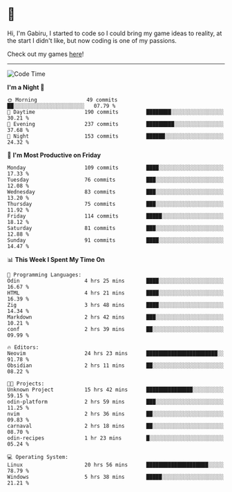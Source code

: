 # 🐀

Hi, I'm Gabiru, I started to code so I could bring my game ideas to reality, at the start I didn't like, but now coding is one of my passions.

Check out my games [here](https://gabiru.art/projetos/)!

---

<!--START_SECTION:waka-->
![Code Time](http://img.shields.io/badge/Code%20Time-368%20hrs%2032%20mins-blue)

**I'm a Night 🦉** 

```text
🌞 Morning                49 commits          ██░░░░░░░░░░░░░░░░░░░░░░░   07.79 % 
🌆 Daytime                190 commits         ████████░░░░░░░░░░░░░░░░░   30.21 % 
🌃 Evening                237 commits         █████████░░░░░░░░░░░░░░░░   37.68 % 
🌙 Night                  153 commits         ██████░░░░░░░░░░░░░░░░░░░   24.32 % 
```
📅 **I'm Most Productive on Friday** 

```text
Monday                   109 commits         ████░░░░░░░░░░░░░░░░░░░░░   17.33 % 
Tuesday                  76 commits          ███░░░░░░░░░░░░░░░░░░░░░░   12.08 % 
Wednesday                83 commits          ███░░░░░░░░░░░░░░░░░░░░░░   13.20 % 
Thursday                 75 commits          ███░░░░░░░░░░░░░░░░░░░░░░   11.92 % 
Friday                   114 commits         █████░░░░░░░░░░░░░░░░░░░░   18.12 % 
Saturday                 81 commits          ███░░░░░░░░░░░░░░░░░░░░░░   12.88 % 
Sunday                   91 commits          ████░░░░░░░░░░░░░░░░░░░░░   14.47 % 
```


📊 **This Week I Spent My Time On** 

```text
💬 Programming Languages: 
Odin                     4 hrs 25 mins       ████░░░░░░░░░░░░░░░░░░░░░   16.67 % 
HTML                     4 hrs 21 mins       ████░░░░░░░░░░░░░░░░░░░░░   16.39 % 
Zig                      3 hrs 48 mins       ████░░░░░░░░░░░░░░░░░░░░░   14.34 % 
Markdown                 2 hrs 42 mins       ███░░░░░░░░░░░░░░░░░░░░░░   10.21 % 
conf                     2 hrs 39 mins       ██░░░░░░░░░░░░░░░░░░░░░░░   09.99 % 

🔥 Editors: 
Neovim                   24 hrs 23 mins      ███████████████████████░░   91.78 % 
Obsidian                 2 hrs 11 mins       ██░░░░░░░░░░░░░░░░░░░░░░░   08.22 % 

🐱‍💻 Projects: 
Unknown Project          15 hrs 42 mins      ███████████████░░░░░░░░░░   59.15 % 
odin-platform            2 hrs 59 mins       ███░░░░░░░░░░░░░░░░░░░░░░   11.25 % 
nvim                     2 hrs 36 mins       ██░░░░░░░░░░░░░░░░░░░░░░░   09.83 % 
carnaval                 2 hrs 18 mins       ██░░░░░░░░░░░░░░░░░░░░░░░   08.70 % 
odin-recipes             1 hr 23 mins        █░░░░░░░░░░░░░░░░░░░░░░░░   05.24 % 

💻 Operating System: 
Linux                    20 hrs 56 mins      ████████████████████░░░░░   78.79 % 
Windows                  5 hrs 38 mins       █████░░░░░░░░░░░░░░░░░░░░   21.21 % 
```


<!--END_SECTION:waka-->
